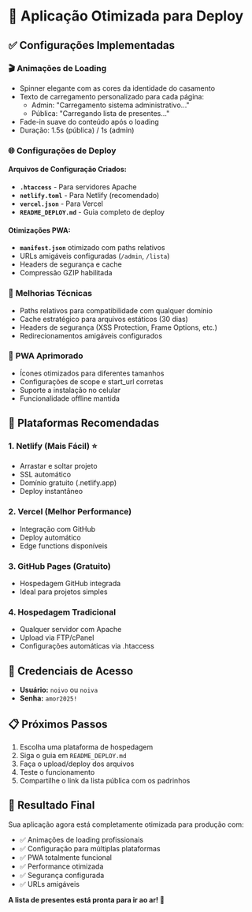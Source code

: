 # 🚀 Aplicação Otimizada para Deploy

## ✅ Configurações Implementadas

### 🎬 **Animações de Loading**
- Spinner elegante com as cores da identidade do casamento
- Texto de carregamento personalizado para cada página:
  - Admin: "Carregamento sistema administrativo..."
  - Pública: "Carregando lista de presentes..."
- Fade-in suave do conteúdo após o loading
- Duração: 1.5s (pública) / 1s (admin)

### 🌐 **Configurações de Deploy**

#### Arquivos de Configuração Criados:
- **`.htaccess`** - Para servidores Apache
- **`netlify.toml`** - Para Netlify (recomendado)
- **`vercel.json`** - Para Vercel
- **`README_DEPLOY.md`** - Guia completo de deploy

#### Otimizações PWA:
- **`manifest.json`** otimizado com paths relativos
- URLs amigáveis configuradas (`/admin`, `/lista`)
- Headers de segurança e cache
- Compressão GZIP habilitada

### 🔧 **Melhorias Técnicas**
- Paths relativos para compatibilidade com qualquer domínio
- Cache estratégico para arquivos estáticos (30 dias)
- Headers de segurança (XSS Protection, Frame Options, etc.)
- Redirecionamentos amigáveis configurados

### 📱 **PWA Aprimorado**
- Ícones otimizados para diferentes tamanhos
- Configurações de scope e start_url corretas
- Suporte a instalação no celular
- Funcionalidade offline mantida

## 🎯 **Plataformas Recomendadas**

### 1. **Netlify** (Mais Fácil) ⭐
- Arrastar e soltar projeto
- SSL automático
- Domínio gratuito (.netlify.app)
- Deploy instantâneo

### 2. **Vercel** (Melhor Performance)
- Integração com GitHub
- Deploy automático
- Edge functions disponíveis

### 3. **GitHub Pages** (Gratuito)
- Hospedagem GitHub integrada
- Ideal para projetos simples

### 4. **Hospedagem Tradicional**
- Qualquer servidor com Apache
- Upload via FTP/cPanel
- Configurações automáticas via .htaccess

## 🔐 **Credenciais de Acesso**
- **Usuário:** `noivo` ou `noiva`
- **Senha:** `amor2025!`

## 📋 **Próximos Passos**

1. Escolha uma plataforma de hospedagem
2. Siga o guia em `README_DEPLOY.md`
3. Faça o upload/deploy dos arquivos
4. Teste o funcionamento
5. Compartilhe o link da lista pública com os padrinhos

## 🎉 **Resultado Final**

Sua aplicação agora está completamente otimizada para produção com:
- ✅ Animações de loading profissionais
- ✅ Configuração para múltiplas plataformas
- ✅ PWA totalmente funcional
- ✅ Performance otimizada
- ✅ Segurança configurada
- ✅ URLs amigáveis

**A lista de presentes está pronta para ir ao ar! 🚀**
